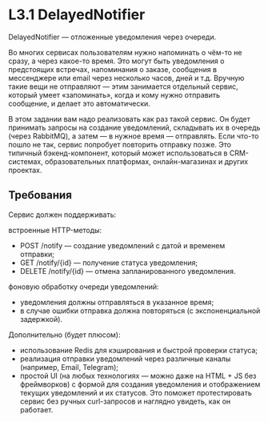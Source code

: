 # L3.1 DelayedNotifier

DelayedNotifier — отложенные уведомления через очереди.

Во многих сервисах пользователям нужно напоминать о чём-то не сразу, а через какое-то время. Это могут быть уведомления о предстоящих встречах, напоминания о заказе, сообщения в мессенджере или email через несколько часов, дней и т.д. Вручную такие вещи не отправляют — этим занимается отдельный сервис, который умеет «запоминать», когда и кому нужно отправить сообщение, и делает это автоматически.

В этом задании вам надо реализовать как раз такой сервис. Он будет принимать запросы на создание уведомлений, складывать их в очередь (через RabbitMQ), а затем — в нужное время — отправлять. Если что-то пошло не так, сервис попробует повторить отправку позже. Это типичный бэкенд-компонент, который может использоваться в CRM-системах, образовательных платформах, онлайн-магазинах и других проектах.

## Требования

Cервис должен поддерживать:

встроенные HTTP-методы:

- POST /notify — создание уведомлений с датой и временем отправки;
- GET /notify/{id} — получение статуса уведомления;
- DELETE /notify/{id} — отмена запланированного уведомления.

фоновую обработку очереди уведомлений:

- уведомления должны отправляться в указанное время;
- в случае ошибки отправка должна повторяться (с экспоненциальной задержкой).

Дополнительно (будет плюсом):

- использование Redis для кэширования и быстрой проверки статуса;
- реализация отправки уведомлений через различные каналы (например, Email, Telegram);
- простой UI (на любых технологиях — можно даже на HTML + JS без фреймворков) с формой для создания уведомления и отображением текущих уведомлений и их статусов. Это поможет протестировать сервис без ручных curl-запросов и наглядно увидеть, как он работает.

